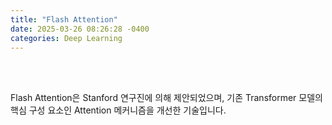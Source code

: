 ```yaml
---
title: "Flash Attention"
date: 2025-03-26 08:26:28 -0400
categories: Deep Learning
---
```


<br>
<br>

Flash Attention은 Stanford 연구진에 의해 제안되었으며, 기존 Transformer 모델의 핵심 구성 요소인 Attention 메커니즘을 개선한 기술입니다.

<br>

